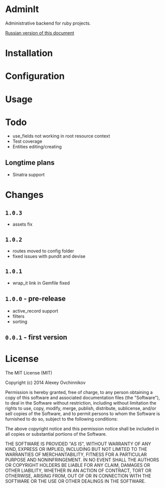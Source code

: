 # AdminIt

Administrative backend for ruby projects.

[Russian version of this document](README_RU.md)

# Installation

# Configuration

# Usage

# Todo

* use_fields not working in root resource context
* Test coverage
* Entities editing/creating

## Longtime plans

* Sinatra support

# Changes

## `1.0.3`

* assets fix

## `1.0.2`

* routes moved to config folder
* fixed issues with pundit and devise

## `1.0.1`

* wrap_it link in Gemfile fixed

## `1.0.0` - pre-release

* active_record support
* filters
* sorting

## `0.0.1` - first version

# License

The MIT License (MIT)

Copyright (c) 2014 Alexey Ovchinnikov

Permission is hereby granted, free of charge, to any person obtaining a copy
of this software and associated documentation files (the "Software"), to deal
in the Software without restriction, including without limitation the rights
to use, copy, modify, merge, publish, distribute, sublicense, and/or sell
copies of the Software, and to permit persons to whom the Software is
furnished to do so, subject to the following conditions:

The above copyright notice and this permission notice shall be included in
all copies or substantial portions of the Software.

THE SOFTWARE IS PROVIDED "AS IS", WITHOUT WARRANTY OF ANY KIND, EXPRESS OR
IMPLIED, INCLUDING BUT NOT LIMITED TO THE WARRANTIES OF MERCHANTABILITY,
FITNESS FOR A PARTICULAR PURPOSE AND NONINFRINGEMENT. IN NO EVENT SHALL THE
AUTHORS OR COPYRIGHT HOLDERS BE LIABLE FOR ANY CLAIM, DAMAGES OR OTHER
LIABILITY, WHETHER IN AN ACTION OF CONTRACT, TORT OR OTHERWISE, ARISING FROM,
OUT OF OR IN CONNECTION WITH THE SOFTWARE OR THE USE OR OTHER DEALINGS IN
THE SOFTWARE.
